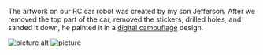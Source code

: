 The artwork on our RC car robot was created by my son Jefferson. After we removed the top part of the car, removed the stickers, drilled holes, and sanded it down, he painted it in a [digital camouflage](http://tacticalcamo.com/articles/How-to-Paint-your-weapon-or-marker-digital-style.html) design.

![picture alt](https://raw.github.com/jeffbelback/creeperbot/master/images/IMAG0595s.jpg "Preped Car Body")
![picture](https://raw.github.com/jeffbelback/creeperbot/master/images/IMAG0596s.jpg)